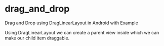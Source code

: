 # drag_and_drop
Drag and Drop using DragLinearLayout in Android with Example

Using DragLinearLayout we can create a parent view inside which we can make our child item draggable.
